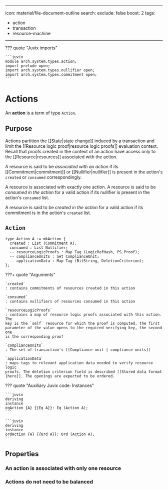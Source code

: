 
---
icon: material/file-document-outline
search:
  exclude: false
  boost: 2
tags:
  - action
  - transaction
  - resource-machine
---

??? quote "Juvix imports"

    ```juvix
    module arch.system.types.action;
    import prelude open;
    import arch.system.types.nullifier open;
    import arch.system.types.commitment open;
    ```

# Actions

An **action** is a term of type `Action`.

## Purpose

Actions partition the [[State|state change]] induced by a transaction and limit
the [[Resource logic proof|resource logic proofs]] evaluation context. Recall
that proofs created in the context of an action have access only to the
[[Resource|resources]] associated with the action.


A resource is said to be *associated with an action* if its
[[Commitment|commitment]] or [[Nullifier|nullifier]] is present in the action's
`created` or `consumed` correspondingly. 

A resource is associated with exactly one action. A resource is said to be
*consumed in the action* for a valid action if its nullifier is present in the
action's `consumed` list. 

A resource is said to be *created in the action* for a
valid action if its commitment is in the action's `created` list. 

## `Action`

```juvix
type Action A := mkAction {
  created : List (Commitment A);
  consumed : List Nullifier;
  -- resourceLogicProofs : Map Tag (LogicRefHash, PS.Proof);
  -- complianceUnits : Set ComplianceUnit;
  -- applicationData : Map Tag (BitString, DeletionCriterion);
};
```

???+ quote "Arguments"

    `created`
    : contains commitments of resources created in this action

    `consumed`
    : contains nullifiers of resources consumed in this action

    `resourceLogicProofs`
    : contains a map of resource logic proofs associated with this action. The
    key is the `self` resource for which the proof is computed, the first
    parameter of the value opens to the required verifying key, the second one
    is the corresponding proof

    `complianceUnits`
    : The set of transaction's [[Compliance unit | compliance units]]

    `applicationData`
    : maps tags to relevant application data needed to verify resource logic
    proofs. The deletion criterion field is described [[Stored data format
    |here]]. The openings are expected to be ordered.

??? quote "Auxiliary Juvix code: Instances"

    ```juvix
    deriving 
    instance 
    eqAction {A} {{Eq A}}: Eq (Action A);
    ```

    ```juvix
    deriving 
    instance 
    ordAction {A} {{Ord A}}: Ord (Action A);
    ```


## Properties

### An action is associated with only one resource

### Actions do not need to be balanced

<!--

!!! note

    `resourceLogicProofs` type: For function privacy, we assume that the
    produced logic proof is recursive, and the verifying key used to verify the
    proof is either universal and publicly known (in case we have a recursion) -
    then the verifying key for the inner proof is committed to in the
    `LogicRefHash` parameter - or it is contained directly in the `LogicRefHash`
    parameter. This part isn't properly generalised yet.


!!! note

    Unlike transactions, actions don't need to be balanced, but if an action is
    valid and balanced, it is sufficient to create a balanced transaction.

## Interface

```juvix
-- axiom
-- create
--   (nfs : Set (NullifierKey, Resource))
--   (created : Set Resource)
--   (applicationData : ApplicationData) -> Action;

-- axiom
-- delta (action : Action) -> DeltaHash;

-- axiom
-- verify (action : Action) -> Bool;
```


## Proofs

For each resource consumed or created in the action, it is required to provide a
proof that the logic associated with that resource evaluates to `True` given the
input parameters that describe the state transition induced by the action. The
number of such proofs in an action equals to the amount of resources (both
created and consumed) in that action, even if some resources have the same
logics. Resource logic proofs are further described [[Resource logic proof |
here]].

## `create`

Given a set of input resource objects `consumedResources: Set (NullifierKey,
Resource, CMtreePath)`, a set of output resource plaintexts `createdResources:
Set Resource`, and `applicationData`, including a set of application inputs
required by resource logics, an action is computed the following way:

1. Partition action into compliance units and compute a compliance proof for
each unit. Put the information about the units in `action.complianceUnits`

2. For each resource, compute a resource logic proof. Associate each proof with
the tag of the resource and the logic hash reference. Put the resulting map in
`action.resourceLogicProofs`

3. `action.consumed = r.nullifier(nullifierKey) for r in consumedResources`

4. `action.created = r.commitment() for r in createdResources`

5. `action.applicationData = applicationData`

## `verify`

Validity of an action can only be determined for actions that are associated
with a transaction. Assuming that an action is associated with a transaction, an
action is considered valid if all of the following conditions hold:

1. action input resources have valid resource logic proofs associated with them:
`verify(RLVerifyingKey, RLInstance, RLproof) = True`

2. action output resources have valid resource logic proofs associated with
them: `verify(RLVerifyingKey, RLInstance, RLproof) = True`

3. all compliance proofs are valid: `complianceUnit.verify() = True`

4. transaction's $rts$ field contains correct `CMtree` roots (that were actual
`CMtree` roots at some epochs) used to prove the existence of consumed resources
in the compliance proofs.

## `delta`

`action.delta() -> DeltaHash` is a computable component used to compute
`transactionDelta`. It is computed from `r.delta()` of the resources that
comprise the action and defined as `action.delta() = sum(cu.delta() for cu in
action.complianceUnits)`.

-->